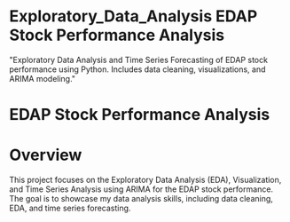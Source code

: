 # Exploratory_Data_Analysis EDAP Stock Performance Analysis
"Exploratory Data Analysis and Time Series Forecasting of EDAP stock performance using Python. Includes data cleaning, visualizations, and ARIMA modeling."

# EDAP Stock Performance Analysis
# Overview
This project focuses on the Exploratory Data Analysis (EDA), Visualization, and Time Series Analysis using ARIMA for the EDAP stock performance. The goal is to showcase my data analysis skills, including data cleaning, EDA, and time series forecasting.
